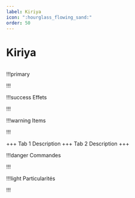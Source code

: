 ```yaml
---
label: Kiriya
icon: ":hourglass_flowing_sand:"
order: 50
---
```


# Kiriya

```txt

```

!!!primary

!!!

!!!success Effets

!!!

!!!warning Items

!!!

+++ Tab 1
Description
+++ Tab 2 
Description
+++

!!!danger Commandes

!!!

!!!light Particularités

!!!

